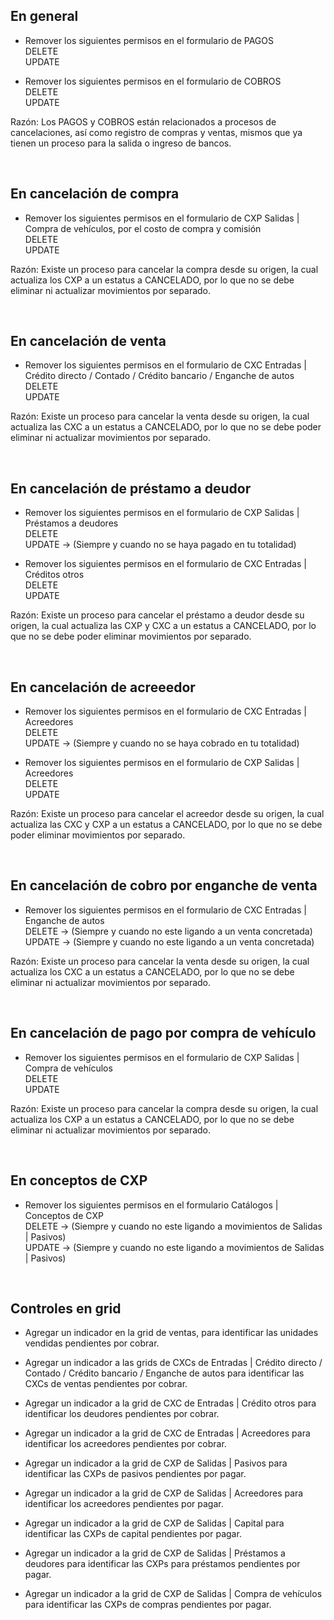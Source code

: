 ## En general
- Remover los siguientes permisos en el formulario de PAGOS <br />
DELETE  <br />
UPDATE <br />

- Remover los siguientes permisos en el formulario de COBROS <br />
DELETE  <br />
UPDATE <br />

Razón: Los PAGOS y COBROS están relacionados a procesos de cancelaciones, así como registro de compras y ventas, mismos que ya tienen un proceso para la salida o ingreso de bancos.

<br />

## En cancelación de compra

- Remover los siguientes permisos en el formulario de CXP  Salidas | Compra de vehículos, por el costo de compra y comisión <br />
DELETE <br />
UPDATE <br />

Razón: Existe un proceso para cancelar la compra desde su origen, la cual actualiza los CXP a un estatus a CANCELADO, por lo que no se debe eliminar ni actualizar movimientos por separado.

<br />

## En cancelación de venta

- Remover los siguientes permisos en el formulario de CXC Entradas | Crédito directo / Contado / Crédito bancario / Enganche de autos <br />
DELETE <br />
UPDATE <br />

Razón: Existe un proceso para cancelar la venta desde su origen, la cual actualiza las CXC a un estatus a CANCELADO, por lo que no se debe poder eliminar ni actualizar movimientos por separado.

<br />

## En cancelación de préstamo a deudor

- Remover los siguientes permisos en el formulario de CXP Salidas | Préstamos a deudores <br />
DELETE <br /> 
UPDATE -> (Siempre y cuando no se haya pagado en tu totalidad) <br />

- Remover los siguientes permisos en el formulario de CXC Entradas | Créditos otros <br />
DELETE <br /> 
UPDATE <br />

Razón: Existe un proceso para cancelar el préstamo a deudor desde su origen, la cual actualiza las CXP y CXC a un estatus a CANCELADO, por lo que no se debe poder eliminar movimientos por separado.

<br />

## En cancelación de  acreeedor

- Remover los siguientes permisos en el formulario de CXC Entradas | Acreedores <br />
DELETE <br /> 
UPDATE -> (Siempre y cuando no se haya cobrado en tu totalidad) <br />

- Remover los siguientes permisos en el formulario de CXP Salidas | Acreedores <br />
DELETE <br /> 
UPDATE <br />

Razón: Existe un proceso para cancelar el acreedor desde su origen, la cual actualiza las CXC y CXP a un estatus a CANCELADO, por lo que no se debe poder eliminar movimientos por separado.

<br />

## En cancelación de cobro por enganche de venta

- Remover los siguientes permisos en el formulario de CXC Entradas | Enganche de autos  <br />
DELETE -> (Siempre y cuando no este ligando a un venta concretada) <br /> 
UPDATE -> (Siempre y cuando no este ligando a un venta concretada) <br /> 

Razón: Existe un proceso para cancelar la venta desde su origen, la cual actualiza los CXC a un estatus a CANCELADO, por lo que no se debe eliminar ni actualizar movimientos por separado.

<br />

## En cancelación de pago por compra de vehículo

- Remover los siguientes permisos en el formulario de CXP Salidas | Compra de vehículos  <br />
DELETE <br />
UPDATE <br />

Razón: Existe un proceso para cancelar la compra desde su origen, la cual actualiza los CXP a un estatus a CANCELADO, por lo que no se debe eliminar ni actualizar movimientos por separado.

<br />

## En conceptos de CXP

- Remover los siguientes permisos en el formulario Catálogos | Conceptos de CXP  <br />
DELETE -> (Siempre y cuando no este ligando a movimientos de Salidas | Pasivos) <br />
UPDATE -> (Siempre y cuando no este ligando a movimientos de Salidas | Pasivos) <br />

<br />

## Controles en grid

- Agregar un indicador en la grid de ventas, para identificar las unidades vendidas pendientes por cobrar.
- Agregar un indicador a las grids de CXCs de Entradas | Crédito directo / Contado / Crédito bancario / Enganche de autos para identificar las CXCs de ventas pendientes por cobrar.
- Agregar un indicador a la grid de CXC de Entradas | Crédito otros para identificar los deudores pendientes por cobrar.
- Agregar un indicador a la grid de CXC de Entradas | Acreedores para identificar los acreedores pendientes por cobrar.

- Agregar un indicador a la grid de CXP de Salidas | Pasivos para identificar las CXPs de pasivos pendientes por pagar.
- Agregar un indicador a la grid de CXP de Salidas | Acreedores para identificar los acreedores pendientes por pagar.
- Agregar un indicador a la grid de CXP de Salidas | Capital para identificar las CXPs de capital pendientes por pagar.
- Agregar un indicador a la grid de CXP de Salidas | Préstamos a deudores para identificar las CXPs para préstamos pendientes por pagar.
- Agregar un indicador a la grid de CXP de Salidas | Compra de vehículos para identificar las CXPs de compras pendientes por pagar.
